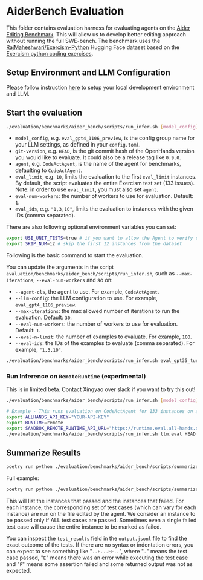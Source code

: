 # AiderBench Evaluation

This folder contains evaluation harness for evaluating agents on the
[Aider Editing Benchmark](https://github.com/paul-gauthier/aider/blob/main/benchmark/README.md).
This will allow us to develop better editing approach without running the full
SWE-bench. The benchmark uses the
[RajMaheshwari/Exercism-Python](https://huggingface.co/datasets/RajMaheshwari/Exercism-Python)
Hugging Face dataset based on the
[Exercism python coding exercises](https://github.com/exercism/python).

## Setup Environment and LLM Configuration

Please follow instruction [here](../README.md#setup) to setup your local
development environment and LLM.

## Start the evaluation

```bash
./evaluation/benchmarks/aider_bench/scripts/run_infer.sh [model_config] [git-version] [agent] [eval_limit] [eval-num-workers] [eval_ids]
```

- `model_config`, e.g. `eval_gpt4_1106_preview`, is the config group name for
    your LLM settings, as defined in your `config.toml`.
- `git-version`, e.g. `HEAD`, is the git commit hash of the OpenHands version
    you would like to evaluate. It could also be a release tag like `0.9.0`.
- `agent`, e.g. `CodeActAgent`, is the name of the agent for benchmarks,
    defaulting to `CodeActAgent`.
- `eval_limit`, e.g. `10`, limits the evaluation to the first `eval_limit`
    instances. By default, the script evaluates the entire Exercism test set
    (133 issues). Note: in order to use `eval_limit`, you must also set `agent`.
- `eval-num-workers`: the number of workers to use for evaluation. Default: `1`.
- `eval_ids`, e.g. `"1,3,10"`, limits the evaluation to instances with the
    given IDs (comma separated).

There are also following optional environment variables you can set:

```bash
export USE_UNIT_TESTS=true # if you want to allow the Agent to verify correctness using unittests. Default to false.
export SKIP_NUM=12 # skip the first 12 instances from the dataset
```

Following is the basic command to start the evaluation.

You can update the arguments in the script
`evaluation/benchmarks/aider_bench/scripts/run_infer.sh`, such as `--max-iterations`,
`--eval-num-workers` and so on:

- `--agent-cls`, the agent to use. For example, `CodeActAgent`.
- `--llm-config`: the LLM configuration to use. For example, `eval_gpt4_1106_preview`.
- `--max-iterations`: the max allowed number of iterations to run the evaluation. Default: `30`.
- `--eval-num-workers`: the number of workers to use for evaluation. Default: `1`.
- `--eval-n-limit`: the number of examples to evaluate. For example, `100`.
- `--eval-ids`: the IDs of the examples to evaluate (comma separated). For example, `"1,3,10"`.

```bash
./evaluation/benchmarks/aider_bench/scripts/run_infer.sh eval_gpt35_turbo HEAD CodeActAgent 100 1 "1,3,10"
```

### Run Inference on `RemoteRuntime` (experimental)

This is in limited beta. Contact Xingyao over slack if you want to try this out!

```bash
./evaluation/benchmarks/aider_bench/scripts/run_infer.sh [model_config] [git-version] [agent] [eval_limit] [eval-num-workers] [eval_ids]

# Example - This runs evaluation on CodeActAgent for 133 instances on aider_bench test set, with 2 workers running in parallel
export ALLHANDS_API_KEY="YOUR-API-KEY"
export RUNTIME=remote
export SANDBOX_REMOTE_RUNTIME_API_URL="https://runtime.eval.all-hands.dev"
./evaluation/benchmarks/aider_bench/scripts/run_infer.sh llm.eval HEAD CodeActAgent 133 2
```

## Summarize Results

```bash
poetry run python ./evaluation/benchmarks/aider_bench/scripts/summarize_results.py [path_to_output_jsonl_file]
```

Full example:

```bash
poetry run python ./evaluation/benchmarks/aider_bench/scripts/summarize_results.py evaluation/evaluation_outputs/outputs/AiderBench/CodeActAgent/claude-3-5-sonnet@20240620_maxiter_30_N_v1.9/output.jsonl
```

This will list the instances that passed and the instances that failed. For each
instance, the corresponding set of test cases (which can vary for each instance)
are run on the file edited by the agent. We consider an instance to be passed
only if ALL test cases are passed. Sometimes even a single failed test case will
cause the entire instance to be marked as failed.

You can inspect the `test_results` field in the `output.jsonl` file to find the exact
outcome of the tests. If there are no syntax or indentation errors, you can
expect to see something like "`..F...EF..`", where "`.`" means the test case
passed, "`E`" means there was an error while executing the test case and "`F`"
means some assertion failed and some returned output was not as expected.

